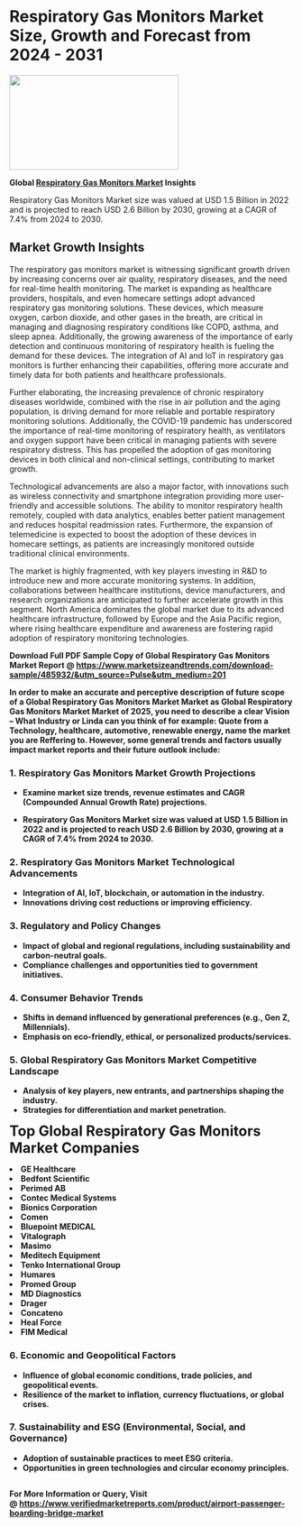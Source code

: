<H1>Respiratory Gas Monitors Market Size, Growth and Forecast from 2024 - 2031</H1><img class="aligncenter size-medium wp-image-584254" src="https://thirdeyenews.in/wp-content/uploads/2024/09/Global-Market-Research-300x168.jpeg" alt="" width="300" height="168" /><p><strong>Global&nbsp;<a href="https://www.marketsizeandtrends.com/download-sample/485932/&amp;utm_source=Pulse&amp;utm_medium=201">Respiratory Gas Monitors Market</a> Insights</strong></p><p>Respiratory Gas Monitors Market size was valued at USD 1.5 Billion in 2022 and is projected to reach USD 2.6 Billion by 2030, growing at a CAGR of 7.4% from 2024 to 2030.</p><p><h2>Market Growth Insights</h2> <p>The respiratory gas monitors market is witnessing significant growth driven by increasing concerns over air quality, respiratory diseases, and the need for real-time health monitoring. The market is expanding as healthcare providers, hospitals, and even homecare settings adopt advanced respiratory gas monitoring solutions. These devices, which measure oxygen, carbon dioxide, and other gases in the breath, are critical in managing and diagnosing respiratory conditions like COPD, asthma, and sleep apnea. Additionally, the growing awareness of the importance of early detection and continuous monitoring of respiratory health is fueling the demand for these devices. The integration of AI and IoT in respiratory gas monitors is further enhancing their capabilities, offering more accurate and timely data for both patients and healthcare professionals.</p> <p><strong></strong></p> <p>Further elaborating, the increasing prevalence of chronic respiratory diseases worldwide, combined with the rise in air pollution and the aging population, is driving demand for more reliable and portable respiratory monitoring solutions. Additionally, the COVID-19 pandemic has underscored the importance of real-time monitoring of respiratory health, as ventilators and oxygen support have been critical in managing patients with severe respiratory distress. This has propelled the adoption of gas monitoring devices in both clinical and non-clinical settings, contributing to market growth.</p> <p>Technological advancements are also a major factor, with innovations such as wireless connectivity and smartphone integration providing more user-friendly and accessible solutions. The ability to monitor respiratory health remotely, coupled with data analytics, enables better patient management and reduces hospital readmission rates. Furthermore, the expansion of telemedicine is expected to boost the adoption of these devices in homecare settings, as patients are increasingly monitored outside traditional clinical environments.</p> <p>The market is highly fragmented, with key players investing in R&D to introduce new and more accurate monitoring systems. In addition, collaborations between healthcare institutions, device manufacturers, and research organizations are anticipated to further accelerate growth in this segment. North America dominates the global market due to its advanced healthcare infrastructure, followed by Europe and the Asia Pacific region, where rising healthcare expenditure and awareness are fostering rapid adoption of respiratory monitoring technologies.</p> <p><strong></p><p><span class=""><strong>Download Full PDF Sample Copy of Global Respiratory Gas Monitors Market Report</strong> @ <a href="https://www.marketsizeandtrends.com/download-sample/485932/&amp;utm_source=Pulse&amp;utm_medium=201" target="_blank">https://www.marketsizeandtrends.com/download-sample/485932/&amp;utm_source=Pulse&amp;utm_medium=201</a></span></p><p>In order to make an accurate and perceptive description of future scope of a Global&nbsp;Respiratory Gas Monitors Market Market as Global&nbsp;Respiratory Gas Monitors Market Market of 2025, you need to describe a clear Vision &ndash; What Industry or Linda can you think of for example: Quote from a Technology, healthcare, automotive, renewable energy, name the market you are Reffering to. However, some general trends and factors usually impact market reports and their future outlook include:</p><h3>1.&nbsp;<strong>Respiratory Gas Monitors Market Growth Projections</strong></h3><ul><li>Examine market size trends, revenue estimates and CAGR (Compounded Annual Growth Rate) projections.</li><li><p>Respiratory Gas Monitors Market size was valued at USD 1.5 Billion in 2022 and is projected to reach USD 2.6 Billion by 2030, growing at a CAGR of 7.4% from 2024 to 2030.</p></li></ul><h3>2.&nbsp;<strong>Respiratory Gas Monitors Market Technological Advancements</strong></h3><ul><li>Integration of AI, IoT, blockchain, or automation in the industry.</li><li>Innovations driving cost reductions or improving efficiency.</li></ul><h3>3.&nbsp;<strong>Regulatory and Policy Changes</strong></h3><ul><li>Impact of global and regional regulations, including sustainability and carbon-neutral goals.</li><li>Compliance challenges and opportunities tied to government initiatives.</li></ul><h3>4.&nbsp;<strong>Consumer Behavior Trends</strong></h3><ul><li>Shifts in demand influenced by generational preferences (e.g., Gen Z, Millennials).</li><li>Emphasis on eco-friendly, ethical, or personalized products/services.</li></ul><h3>5.&nbsp;<strong>Global Respiratory Gas Monitors Market Competitive Landscape</strong></h3><ul><li>Analysis of key players, new entrants, and partnerships shaping the industry.</li><li>Strategies for differentiation and market penetration.</li></ul><p data-pm-slice="1 1 []"><span style="color: inherit; font-family: inherit; font-size: 25px;">Top Global Respiratory Gas Monitors Market Companies</span></p><div class="" data-test-id=""><p><li>GE Healthcare</li><li> Bedfont Scientific</li><li> Perimed AB</li><li> Contec Medical Systems</li><li> Bionics Corporation</li><li> Comen</li><li> Bluepoint MEDICAL</li><li> Vitalograph</li><li> Masimo</li><li> Meditech Equipment</li><li> Tenko International Group</li><li> Humares</li><li> Promed Group</li><li> MD Diagnostics</li><li> Drager</li><li> Concateno</li><li> Heal Force</li><li> FIM Medical</li></p></div><h3>6.&nbsp;<strong>Economic and Geopolitical Factors</strong></h3><ul><li>Influence of global economic conditions, trade policies, and geopolitical events.</li><li>Resilience of the market to inflation, currency fluctuations, or global crises.</li></ul><h3>7.&nbsp;<strong>Sustainability and ESG (Environmental, Social, and Governance)</strong></h3><ul><li>Adoption of sustainable practices to meet ESG criteria.</li><li>Opportunities in green technologies and circular economy principles.</li></ul><h2><strong style="font-size: 14px;">For More Information or Query, Visit @&nbsp;</strong><a style="background-color: #ffffff; font-size: 14px;" href="https://www.marketsizeandtrends.com/report/respiratory-gas-monitors-market/" target="_blank">https://www.verifiedmarketreports.com/product/airport-passenger-boarding-bridge-market</a></h2>
